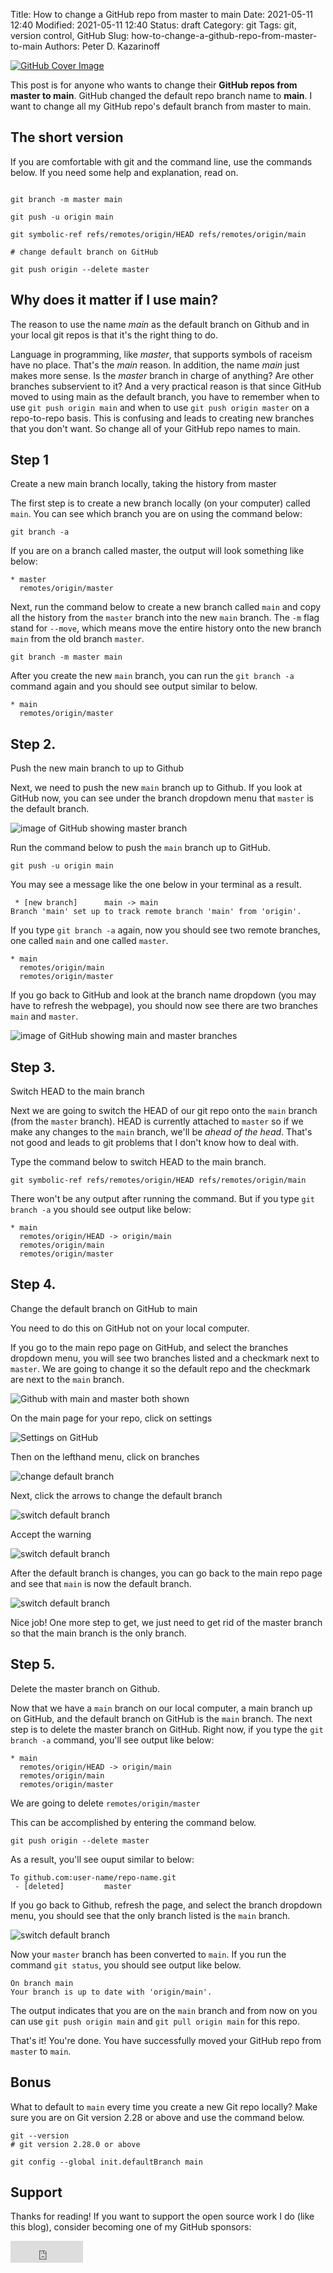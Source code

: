 Title: How to change a GitHub repo from master to main
Date: 2021-05-11 12:40
Modified: 2021-05-11 12:40
Status: draft
Category: git
Tags: git, version control, GitHub
Slug: how-to-change-a-github-repo-from-master-to-main
Authors: Peter D. Kazarinoff

[![GitHub Cover Image]({static}/posts/git/images/cover_master_to_main.png)]({filename}/posts/git/change-master-to-main.md)

This post is for anyone who wants to change their **GitHub repos from master to main**. GitHub changed the default repo branch name to **main**. I want to change all my GitHub repo's default branch from master to main.

## The short version

If you are comfortable with git and the command line, use the commands below. If you need some help and explanation, read on.

```text

git branch -m master main

git push -u origin main

git symbolic-ref refs/remotes/origin/HEAD refs/remotes/origin/main

# change default branch on GitHub

git push origin --delete master

```

## Why does it matter if I use main?

The reason to use the name _main_ as the default branch on Github and in your local git repos is that it's the right thing to do.

Language in programming, like _master_, that supports symbols of raceism have no place. That's the _main_ reason. In addition, the name _main_ just makes more sense. Is the _master_ branch in charge of anything? Are other branches subservient to it? And a very practical reason is that since GitHub moved to using main as the default branch, you have to remember when to use ```git push origin main``` and when to use ```git push origin master``` on a repo-to-repo basis. This is confusing and leads to creating new branches that you don't want. So change all of your GitHub repo names to main.

## Step 1 

Create a new main branch locally, taking the history from master 

The first step is to create a new branch locally (on your computer) called ```main```. You can see which branch you are on using the command below:

```text
git branch -a
```

If you are on a branch called master, the output will look something like below:

```text
* master
  remotes/origin/master
```

Next, run the command below to create a new branch called ```main``` and copy all the history from the ```master``` branch into the new ```main``` branch. The ```-m``` flag stand for ```--move```, which means move the entire history onto the new branch ```main``` from the old branch ```master```.

```text
git branch -m master main
```

After you create the new ```main``` branch, you can run the ```git branch -a``` command again and you should see output similar to below.

```text
* main
  remotes/origin/master
```

## Step 2.

Push the new main branch to up to Github 

Next, we need to push the new ```main``` branch up to Github. If you look at GitHub now, you can see under the branch dropdown menu that ```master``` is the default branch. 

![image of GitHub showing master branch]({static}/posts/git/images/main_repo_showing_master.jpg)

Run the command below to push the ```main``` branch up to GitHub.

```text
git push -u origin main
```

You may see a message like the one below in your terminal as a result.

```text
 * [new branch]      main -> main
Branch 'main' set up to track remote branch 'main' from 'origin'.
```

If you type ```git branch -a``` again, now you should see two remote branches, one called ```main``` and one called ```master```.

```
* main
  remotes/origin/main
  remotes/origin/master
```

If you go back to GitHub and look at the branch name dropdown (you may have to refresh the webpage), you should now see there are two branches ```main``` and ```master```.

![image of GitHub showing main and master branches]({static}/posts/git/images/master_default_and_main.jpg)

## Step 3.

Switch HEAD to the main branch

Next we are going to switch the HEAD of our git repo onto the ```main``` branch (from the ```master``` branch). HEAD is currently attached to ```master``` so if we make any changes to the ```main``` branch, we'll be _ahead of the head_.  That's not good and leads to git problems that I don't know how to deal with.

Type the command below to switch HEAD to the main branch.

```text
git symbolic-ref refs/remotes/origin/HEAD refs/remotes/origin/main
```

There won't be any output after running the command. But if you type ```git branch -a``` you should see output like below:

```text
* main
  remotes/origin/HEAD -> origin/main
  remotes/origin/main
  remotes/origin/master
```

## Step 4.

Change the default branch on GitHub to main

You need to do this on GitHub not on your local computer.

If you go to the main repo page on GitHub, and select the branches dropdown menu, you will see two branches listed and a checkmark next to ```master```. We are going to change it so the default repo and the checkmark are next to the ```main``` branch.

![Github with main and master both shown]({static}/posts/git/images/master_default_and_main.jpg)

On the main page for your repo, click on settings

![Settings on GitHub]({static}/posts/git/images/settings.jpg)

Then on the lefthand menu, click on branches

![change default branch]({static}/posts/git/images/change_page_default_master.jpg)

Next, click the arrows to change the default branch

![switch default branch]({static}/posts/git/images/switch_default.jpg)

Accept the warning

![switch default branch]({static}/posts/git/images/confirm_switch.jpg)

After the default branch is changes, you can go back to the main repo page and see that ```main``` is now the default branch.

![switch default branch]({static}/posts/git/images/main_default_and_master.jpg)

Nice job! One more step to get, we just need to get rid of the master branch so that the main branch is the only branch.

## Step 5.

Delete the master branch on Github.

Now that we have a ```main``` branch on our local computer, a main branch up on GitHub, and the default branch on GitHub is the ```main``` branch. The next step is to delete the master branch on GitHub. Right now, if you type the ```git branch -a``` command, you'll see output like below:

```text
* main
  remotes/origin/HEAD -> origin/main
  remotes/origin/main
  remotes/origin/master
```

We are going to delete ```remotes/origin/master```

This can be accomplished by entering the command below.

```text
git push origin --delete master
```

As a result, you'll see ouput similar to below:

```text
To github.com:user-name/repo-name.git
 - [deleted]         master
```

 If you go back to Github, refresh the page, and select the branch dropdown menu, you should see that the only branch listed is the ```main``` branch.

![switch default branch]({static}/posts/git/images/only_main.jpg)

Now your ```master``` branch has been converted to ```main```. If you run the command ```git status```, you should see output like below. 

```text
On branch main
Your branch is up to date with 'origin/main'.
```

The output indicates that you are on the ```main``` branch and from now on you can use ```git push origin main``` and ```git pull origin main``` for this repo.

That's it! You're done. You have successfully moved your GitHub repo from ```master``` to ```main```.

## Bonus

What to default to ```main``` every time you create a new Git repo locally? Make sure you are on Git version 2.28 or above and use the command below.

```text
git --version
# git version 2.28.0 or above

git config --global init.defaultBranch main
```

## Support

Thanks for reading! If you want to support the open source work I do (like this blog), consider becoming one of my GitHub sponsors:

<iframe src="https://github.com/sponsors/ProfessorKazarinoff/button" title="Sponsor ProfessorKazarinoff" height="35" width="116" style="border: 0;"></iframe>
